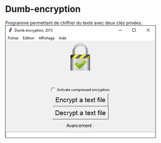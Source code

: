 # Dumb-encryption
Programme permettant de chiffrer du texte avec deux clés privées.
![](https://github.com/fayharinn/Dumb-encryption/blob/main/dumb_encryption/capture.png)
